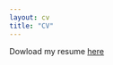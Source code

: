 ```yaml
---
layout: cv
title: "CV"
---
```

Dowload my resume [here](https://github.com/eredor/website/blob/main/downloads/Resume.pdf)
